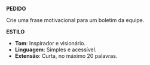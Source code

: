 __PEDIDO__

Crie uma frase motivacional para um boletim da equipe.

__ESTILO__

- **Tom**: Inspirador e visionário.
- **Linguagem**: Simples e acessível.
- **Extensão**: Curta, no máximo 20 palavras.
